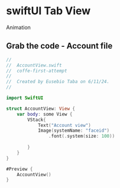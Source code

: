 # swiftUI Tab View
Animation

## Grab the code - Account file
```swift
//
//  AccountView.swift
//  coffe-first-attempt
//
//  Created by Eusebio Taba on 6/11/24.
//

import SwiftUI

struct AccountView: View {
    var body: some View {
        VStack{
            Text("Account view")
            Image(systemName: "faceid")
                .font(.system(size: 100))
            
        }
    }
}

#Preview {
    AccountView()
}

```
